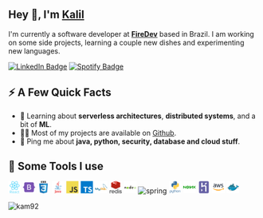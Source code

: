 <h2>Hey 👋, I'm <a href="https://stanleylim.me/">Kalil</a></h2>
<p>I'm currently a software developer at <strong><a href="https://firedev.com.br/">FireDev</a></strong> based in Brazil. I am working on some side projects, learning a couple new dishes and experimenting new languages.</p>
<p> <a href="https://www.linkedin.com/in/kalil-el-ammar-camera-a083b51ba/"><img src="https://img.shields.io/badge/-@kalil-0077B5?style=flat-square&amp;labelColor=0077B5&amp;logo=LinkedIn&amp;link=https://www.linkedin.com/in/kalil-el-ammar-camera-a083b51ba/" alt="LinkedIn Badge"></a>  <a href="https://open.spotify.com/user/kalil92?si=c6e2fc57482f4fd1"><img src="https://img.shields.io/badge/-@kalil92-1ED760?style=flat-square&amp;labelColor=fff&amp;logo=Spotify&amp;link=https://open.spotify.com/user/kalil92?si=c6e2fc57482f4fd1" alt="Spotify Badge"></a></p>


<h2>⚡️ A Few Quick Facts</h2>
<ul>
<li>🧐 Learning about <strong>serverless architectures</strong>, <strong>distributed systems</strong>, and a bit of <strong>ML</strong>.</li>
<li>👨‍💻 Most of my projects are available on <a href="https://github.com/kam92">Github</a>.</li>
<li>💬 Ping me about <strong>java, python, security, database and cloud stuff</strong>.</li>
</ul>

<h2>🚀 Some Tools I use</h2>
<p align="left">
<img src="https://raw.githubusercontent.com/devicons/devicon/master/icons/react/react-original-wordmark.svg" alt="react" width="25" height="25" />
<img src="https://raw.githubusercontent.com/devicons/devicon/master/icons/bootstrap/bootstrap-plain.svg" alt="bootstrap" width="25" height="25" />
<img src="https://raw.githubusercontent.com/devicons/devicon/master/icons/css3/css3-original-wordmark.svg" alt="css3" width="25" height="25" />
<img src="https://raw.githubusercontent.com/devicons/devicon/master/icons/java/java-original-wordmark.svg" alt="java" width="25" height="25" />
<img src="https://raw.githubusercontent.com/devicons/devicon/master/icons/javascript/javascript-original.svg" alt="javascript" width="25" height="25" />
<img src="https://raw.githubusercontent.com/devicons/devicon/master/icons/typescript/typescript-original.svg" alt="typescript" width="25" height="25" />
<img src="https://raw.githubusercontent.com/devicons/devicon/master/icons/mysql/mysql-original-wordmark.svg" alt="mysql" width="25" height="25" />
<img src="https://raw.githubusercontent.com/devicons/devicon/master/icons/redis/redis-original-wordmark.svg" alt="redis" width="25" height="25" />
<img src="https://raw.githubusercontent.com/devicons/devicon/master/icons/nodejs/nodejs-original-wordmark.svg" alt="nodejs" width="25" height="25" />
<img src="https://www.vectorlogo.zone/logos/springio/springio-icon.svg" alt="spring" width="25" height="25" />
<img src="https://raw.githubusercontent.com/devicons/devicon/master/icons/python/python-original-wordmark.svg" alt="python" width="25" height="25" />
<img src="https://raw.githubusercontent.com/devicons/devicon/master/icons/nginx/nginx-original.svg" alt="nginx" width="25" height="25" />
<img src="https://raw.githubusercontent.com/devicons/devicon/master/icons/heroku/heroku-plain.svg" alt="heroku" width="25" height="25" />
<img src="https://raw.githubusercontent.com/github/explore/80688e429a7d4ef2fca1e82350fe8e3517d3494d/topics/aws/aws.png" alt="aws" width="25" height="25" />
<img src="https://raw.githubusercontent.com/devicons/devicon/master/icons/docker/docker-original.svg" alt="Docker" width="25" height="25" />

</p>
<img src="https://github-readme-stats.vercel.app/api?username=kam92&show_icons=true&count_private=true" alt="kam92" />
